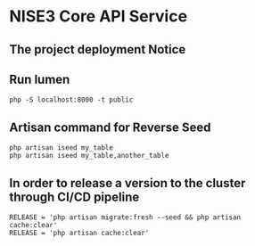 # NISE3 Core API Service

## The project deployment Notice 

## Run lumen
```shell
php -S localhost:8000 -t public
```
## Artisan command for Reverse Seed
```shell
php artisan iseed my_table
php artisan iseed my_table,another_table
```
## In order to release a version to the cluster through CI/CD pipeline
```shell
RELEASE = 'php artisan migrate:fresh --seed && php artisan cache:clear'
RELEASE = 'php artisan cache:clear'
```
